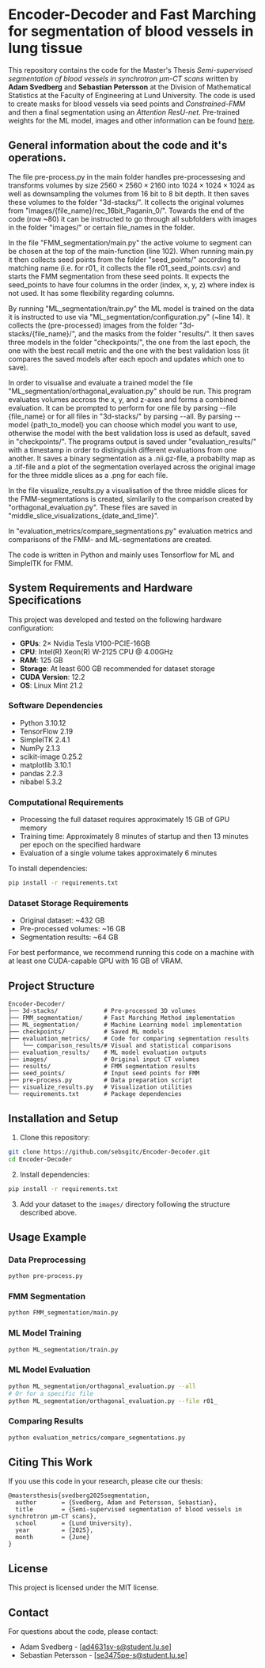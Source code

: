 # Encoder-Decoder and Fast Marching for segmentation of blood vessels in lung tissue
This repository contains the code for the Master's Thesis *Semi-supervised segmentation of blood vessels in synchrotron μm-CT scans* written by **Adam Svedberg** and **Sebastian Petersson** at the Division of Mathematical Statistics at the Faculty of Engineering at Lund University. The code is used to create masks for blood vessels via seed points and *Constrained-FMM* and then a final segmentation using an *Attention ResU-net*. Pre-trained weights for the ML model, images and other information can be found [here](https://drive.google.com/drive/folders/1R0lQdSKNx96qXUxH2xhvGxUfSIvxlVTM?usp=sharing).

## General information about the code and it's operations.

The file pre-process.py in the main folder handles pre-processesing and transforms volumes by size $2560 \times 2560 \times 2160$ into $1024 \times 1024 \times 1024$ as well as downsampling the volumes from 16 bit to 8 bit depth. It then saves these volumes to the folder "3d-stacks/". It collects the original volumes from "images/{file_name}/rec_16bit_Paganin_0/". Towards the end of the code (row ~80) it can be instructed to go through all subfolders with images in the folder "images/" or certain file_names in the folder.

In the file "FMM_segmentation/main.py" the active volume to segment can be chosen at the top of the main-function (line 102). When running main.py it then collects seed points from the folder "seed_points/" according to matching name (i.e. for r01_ it collects the file r01_seed_points.csv) and starts the FMM segmentation from these seed points. It expects the seed_points to have four columns in the order (index, x, y, z) where index is not used. It has some flexibility regarding columns. 

By running "ML_segmentation/train.py" the ML model is trained on the data it is instructed to use via "ML_segmentation/configuration.py" (~line 14). It collects the (pre-processed) images from the folder "3d-stacks/{file_name}/", and the masks from the folder "results/". It then saves three models in the folder "checkpoints/", the one from the last epoch, the one with the best recall metric and the one with the best validation loss (it compares the saved models after each epoch and updates which one to save). 

In order to visualise and evaluate a trained model the file "ML_segmentation/orthagonal_evaluation.py" should be run. This program evaluates volumes accross the x, y, and z-axes and forms a combined evaluation. It can be prompted to perform for one file by parsing --file {file_name} or for all files in "3d-stacks/" by parsing --all. By parsing --model {path_to_model} you can choose which model you want to use, otherwise the model with the best validation loss is used as default, saved in "checkpoints/". The programs output is saved under "evaluation_results/" with a timestamp in order to distinguish different evaluations from one another. It saves a binary segmentation as a .nii.gz-file, a probabilty map as a .tif-file and a plot of the segmentation overlayed across the original image for the three middle slices as a .png for each file.

In the file visualize_results.py a visualisation of the three middle slices for the FMM-segmentations is created, similarily to the comparison created by "orthagonal_evaluation.py". These files are saved in "middle_slice_visualizations_{date_and_time}".

In "evaluation_metrics/compare_segmentations.py" evaluation metrics and comparisons of the FMM- and ML-segmentations are created.

The code is written in Python and mainly uses Tensorflow for ML and SimpleITK for FMM.

## System Requirements and Hardware Specifications

This project was developed and tested on the following hardware configuration:
- **GPUs**: 2× Nvidia Tesla V100-PCIE-16GB
- **CPU**: Intel(R) Xeon(R) W-2125 CPU @ 4.00GHz
- **RAM**: 125 GB 
- **Storage**: At least 600 GB recommended for dataset storage
- **CUDA Version**: 12.2 
- **OS**: Linux Mint 21.2

### Software Dependencies
- Python        3.10.12
- TensorFlow    2.19
- SimpleITK     2.4.1
- NumPy         2.1.3
- scikit-image  0.25.2
- matplotlib    3.10.1
- pandas        2.2.3
- nibabel       5.3.2

### Computational Requirements
- Processing the full dataset requires approximately 15 GB of GPU memory
- Training time: Approximately 8 minutes of startup and then 13 minutes per epoch on the specified hardware
- Evaluation of a single volume takes approximately 6 minutes

To install dependencies:
```bash
pip install -r requirements.txt
```

### Dataset Storage Requirements
- Original dataset: ~432 GB
- Pre-processed volumes: ~16 GB
- Segmentation results: ~64 GB

For best performance, we recommend running this code on a machine with at least one CUDA-capable GPU with 16 GB of VRAM.

## Project Structure

```
Encoder-Decoder/
├── 3d-stacks/             # Pre-processed 3D volumes
├── FMM_segmentation/      # Fast Marching Method implementation
├── ML_segmentation/       # Machine Learning model implementation
├── checkpoints/           # Saved ML models
├── evaluation_metrics/    # Code for comparing segmentation results
│   └── comparison_results/# Visual and statistical comparisons
├── evaluation_results/    # ML model evaluation outputs
├── images/                # Original input CT volumes
├── results/               # FMM segmentation results
├── seed_points/           # Input seed points for FMM
├── pre-process.py         # Data preparation script
├── visualize_results.py   # Visualization utilities
└── requirements.txt       # Package dependencies
```

## Installation and Setup

1. Clone this repository:
```bash
git clone https://github.com/sebsgitc/Encoder-Decoder.git
cd Encoder-Decoder
```

2. Install dependencies:
```bash
pip install -r requirements.txt
```

3. Add your dataset to the `images/` directory following the structure described above.

## Usage Example

### Data Preprocessing
```bash
python pre-process.py
```

### FMM Segmentation
```bash
python FMM_segmentation/main.py
```

### ML Model Training
```bash
python ML_segmentation/train.py
```

### ML Model Evaluation
```bash
python ML_segmentation/orthagonal_evaluation.py --all
# Or for a specific file
python ML_segmentation/orthagonal_evaluation.py --file r01_
```

### Comparing Results
```bash
python evaluation_metrics/compare_segmentations.py
```

## Citing This Work

If you use this code in your research, please cite our thesis:

```
@mastersthesis{svedberg2025segmentation,
  author       = {Svedberg, Adam and Petersson, Sebastian},
  title        = {Semi-supervised segmentation of blood vessels in synchrotron μm-CT scans},
  school       = {Lund University},
  year         = {2025},
  month        = {June}
}
```

## License

This project is licensed under the MIT license.

## Contact

For questions about the code, please contact:
- Adam Svedberg - [ad4631sv-s@student.lu.se]
- Sebastian Petersson - [se3475pe-s@student.lu.se]